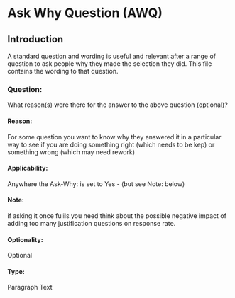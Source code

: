 # Ask Why Question (AWQ)

## Introduction
A standard question and wording is useful and relevant after a range of question to ask people why they made the selection they did. This file contains the wording to that question.

### Question:
What reason(s) were there for the answer to the above question (optional)?

#### Reason:
For some question you want to know why they answered it in a particular way to see if you are doing something right (which needs to be kep) or something wrong (which may need rework)

#### Applicability:
Anywhere the Ask-Why: is set to Yes - (but see Note: below)

#### Note: 
if asking it once fulils you need think about the possible negative impact of adding too many justification questions on response rate.

#### Optionality:
Optional

#### Type:
Paragraph Text

